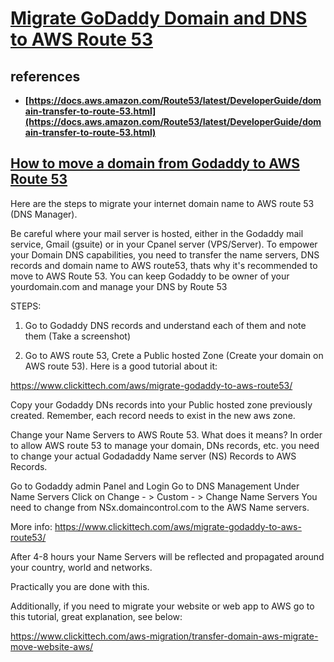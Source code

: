 # **[Migrate GoDaddy Domain and DNS to AWS Route 53](https://www.virtuallyboring.com/migrate-godaddy-domain-and-dns-to-aws-route-53/)**

## references

- **[https://docs.aws.amazon.com/Route53/latest/DeveloperGuide/domain-transfer-to-route-53.html](https://docs.aws.amazon.com/Route53/latest/DeveloperGuide/domain-transfer-to-route-53.html)**

## **[How to move a domain from Godaddy to AWS Route 53](https://stackoverflow.com/questions/12433420/how-to-move-a-domain-from-godaddy-to-aws-route-53)**

Here are the steps to migrate your internet domain name to AWS route 53 (DNS Manager).

Be careful where your mail server is hosted, either in the Godaddy mail service, Gmail (gsuite) or in your Cpanel server (VPS/Server). To empower your Domain DNS capabilities, you need to transfer the name servers, DNS records and domain name to AWS route53, thats why it's recommended to move to AWS Route 53. You can keep Godaddy to be owner of your yourdomain.com and manage your DNS by Route 53

STEPS:

1. Go to Godaddy DNS records and understand each of them and note them (Take a screenshot)

2. Go to AWS route 53, Crete a Public hosted Zone (Create your domain on AWS route 53). Here is a good tutorial about it:

<https://www.clickittech.com/aws/migrate-godaddy-to-aws-route53/>

Copy your Godaddy DNs records into your Public hosted zone previously created. Remember, each record needs to exist in the new aws zone.

Change your Name Servers to AWS Route 53. What does it means? In order to allow AWS route 53 to manage your domain, DNs records, etc. you need to change your actual Godadaddy Name server (NS) Records to AWS Records.

Go to Godaddy admin Panel and Login
Go to DNS Management
Under Name Servers Click on Change - > Custom - > Change Name Servers
You need to change from NSx.domaincontrol.com to the AWS Name servers.

More info: <https://www.clickittech.com/aws/migrate-godaddy-to-aws-route53/>

After 4-8 hours your Name Servers will be reflected and propagated around your country, world and networks.

Practically you are done with this.

Additionally, if you need to migrate your website or web app to AWS go to this tutorial, great explanation, see below:

<https://www.clickittech.com/aws-migration/transfer-domain-aws-migrate-move-website-aws/>
